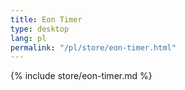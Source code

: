 ```yaml
---
title: Eon Timer
type: desktop
lang: pl
permalink: "/pl/store/eon-timer.html"
---
```


{% include store/eon-timer.md %}
  
